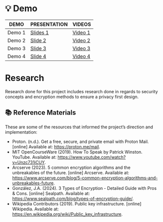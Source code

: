 # 💡 Demo

| DEMO             |PRESENTATION   |VIDEOS                         |
|-|-|-|
| Demo 1    |[Slides 1](https://docs.google.com/presentation/d/1NYigzK_orVRTq1-xzFEi3_q4I8YFSjS2/edit?usp=sharing&ouid=115159733836506972614&rtpof=true&sd=true) |[Video 1](https://drive.google.com/file/d/1VWgY5ylgEroEz-dKcx-yiCANAm-9K6k6/view?usp=sharing)    | 
| Demo 2    | [Slide 2](https://www.canva.com/design/DAGrfR50GOI/xcjBb7SHhIwkfGc55R_gOg/edit?utm_content=DAGrfR50GOI&utm_campaign=designshare&utm_medium=link2&utm_source=sharebutton) |[Video 2]( https://drive.google.com/file/d/1ySAkgAScgtPaQGUHeoMJCuogmPiSj4Eb/view?usp=sharing)  | 
| Demo 3   |  [Slide 3](https://www.canva.com/design/DAGwV2vrLAg/CouSUxZNz-PbT-EjuHAkLQ/edit?utm_content=DAGwV2vrLAg&utm_campaign=designshare&utm_medium=link2&utm_source=sharebutton) |[Video 3](https://drive.google.com/file/d/1mWyc3AtpFqCj9dUFpTf7yRWjGNGelovv/view?usp=sharing)          | 
| Demo 4   |  [Slide 4](https://www.canva.com/design/DAGz5TrR2bU/4jlBc83_PlRu3_CxcEtnyw/edit?utm_content=DAGz5TrR2bU&utm_campaign=designshare&utm_medium=link2&utm_source=sharebutton)   |[Video 4](https://drive.google.com/file/d/1pz00VEXeH07XEQMaXShGCELIm2UcbFSM/view?usp=sharing)           | 

# Research

Research done for this project includes research done in regards to security concepts and encryption methods to ensure a privacy first design.

## 📚 Reference Materials

These are some of the resources that informed the project’s direction and implementation: 
- Proton. (n.d.). Get a free, secure, and private email with Proton Mail. [online] Available at: https://proton.me/mail.
- MIT OpenCourseWare (2019). How To Speak by Patrick Winston. YouTube. Available at: https://www.youtube.com/watch?v=Unzc731iCUY.
- Arcserve (2023). 5 common encryption algorithms and the unbreakables of the future. [online] Arcserve. Available at: https://www.arcserve.com/blog/5-common-encryption-algorithms-and-unbreakables-future.
- González, J.A. (2024). 3 Types of Encryption - Detailed Guide with Pros & Cons. [online] Sealpath. Available at: https://www.sealpath.com/blog/types-of-encryption-guide/.
- ‌Wikipedia Contributors (2019). Public key infrastructure. [online] Wikipedia. Available at: https://en.wikipedia.org/wiki/Public_key_infrastructure.